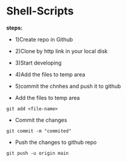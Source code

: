 # Shell-Scripts

**steps:**
* 1)Create repo in Github
* 2)Clone by http link in your local disk
* 3)Start developing 
* 4)Add the files to temp area
* 5)commit the chnhes and push it to github

* Add the files to temp area
```
git add <file-name>

```
* Commit the changes
```
git commit -m "commited"

```
* Push the changes to github repo
```
git push -u origin main

```